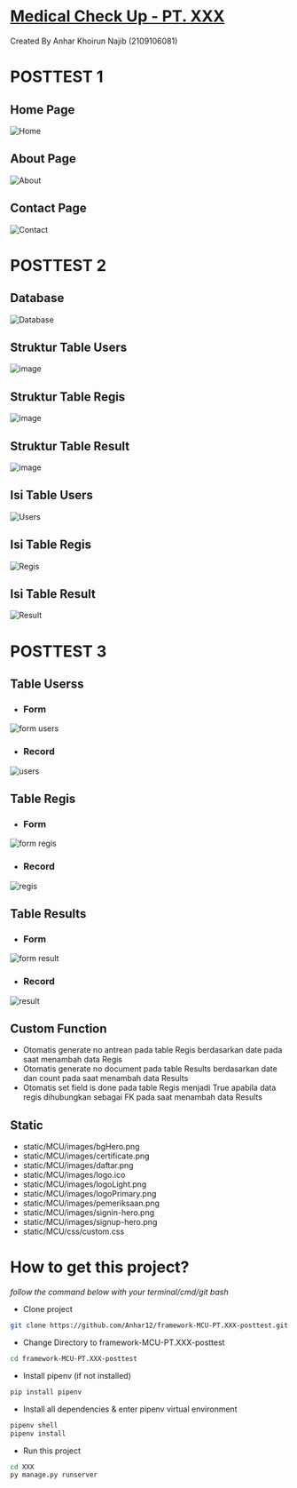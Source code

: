 # [Medical Check Up - PT. XXX](http://xxx.annar.my.id)

Created By Anhar Khoirun Najib (2109106081)

# POSTTEST 1
## Home Page
![Home](https://github.com/user-attachments/assets/cdd4abfb-0571-4fca-a525-53bc3c8aeb25)

## About Page
![About](https://github.com/user-attachments/assets/01256f56-fc58-4d0b-b8f1-b8185acc50dc)

## Contact Page
![Contact](https://github.com/user-attachments/assets/974a84a4-8b3d-4c4f-8ac2-094cfa51f026)

# POSTTEST 2
## Database
![Database](https://github.com/user-attachments/assets/843a3123-df61-40e6-91a8-3ec0783faea3)

## Struktur Table Users
![image](https://github.com/user-attachments/assets/a89a2dd4-c324-40e7-849c-8cc7d90936f2)

## Struktur Table Regis
![image](https://github.com/user-attachments/assets/020aa1ab-ee9e-4444-b428-9e26eb30450f)

## Struktur Table Result
![image](https://github.com/user-attachments/assets/47d19acc-8299-4bc3-9ddb-901e35770b03)

## Isi Table Users
![Users](https://github.com/user-attachments/assets/d620652e-4b2e-47eb-98b3-8db01ccc05bd)

## Isi Table Regis
![Regis](https://github.com/user-attachments/assets/5ee28ec8-bd1f-4a24-b3f2-e8db7c93ac89)

## Isi Table Result
![Result](https://github.com/user-attachments/assets/b744d0fb-b5e1-45f3-a293-d4b587bea44f)

# POSTTEST 3
## Table Userss
- ### Form 
![form users](https://github.com/user-attachments/assets/f5191baa-30a7-4ba7-bb15-619d5263e2d8)
- ### Record
![users](https://github.com/user-attachments/assets/6acd4c03-fa9e-4d59-b476-75fc1ea9b7c1)

## Table Regis
- ### Form
![form regis](https://github.com/user-attachments/assets/36ff091d-9d10-4196-9751-f31e867835d3)
- ### Record
![regis](https://github.com/user-attachments/assets/8e5df47a-22c6-4004-8ad3-ec9449011796)

## Table Results
- ### Form
![form result](https://github.com/user-attachments/assets/01d46fdb-c663-4f16-9762-4422fe1a8299)
- ### Record
![result](https://github.com/user-attachments/assets/595d31bf-0d8a-499e-ac1c-d979a5066216)

## Custom Function
- Otomatis generate no antrean pada table Regis berdasarkan date pada saat menambah data Regis
- Otomatis generate no document pada table Results berdasarkan date dan count pada saat menambah data Results
- Otomatis set field is done pada table Regis menjadi True apabila data regis dihubungkan sebagai FK pada saat menambah data Results

## Static
- static/MCU/images/bgHero.png
- static/MCU/images/certificate.png
- static/MCU/images/daftar.png
- static/MCU/images/logo.ico
- static/MCU/images/logoLight.png
- static/MCU/images/logoPrimary.png
- static/MCU/images/pemeriksaan.png
- static/MCU/images/signin-hero.png
- static/MCU/images/signup-hero.png
- static/MCU/css/custom.css

# How to get this project?
*follow the command below with your terminal/cmd/git bash*

- Clone project

```bash
git clone https://github.com/Anhar12/framework-MCU-PT.XXX-posttest.git
```
- Change Directory to framework-MCU-PT.XXX-posttest

```bash
cd framework-MCU-PT.XXX-posttest
```
- Install pipenv (if not installed)

```bash
pip install pipenv
```
- Install all dependencies & enter pipenv virtual environment

```bash
pipenv shell
pipenv install
```
- Run this project

```bash
cd XXX
py manage.py runserver
```

